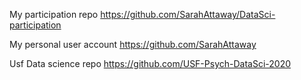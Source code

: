 My participation repo
https://github.com/SarahAttaway/DataSci-participation


My personal user account
https://github.com/SarahAttaway


Usf Data science repo
https://github.com/USF-Psych-DataSci-2020

